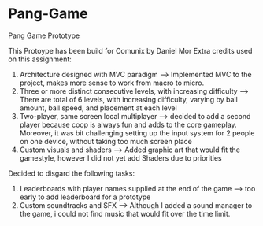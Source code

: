 # Pang-Game
Pang Game Prototype

This Protoype has been build for Comunix by Daniel Mor
Extra credits used on this assignment:

1. Architecture designed with MVC paradigm -->
   Implemented MVC to the project, makes more sense to work from macro to micro.
2. Three or more distinct consecutive levels, with increasing difficulty -->
    There are total of 6 levels, with increasing difficulty, varying by ball amount, ball speed, and placement at each level
3. Two-player, same screen local multiplayer  -->
    decided to add a second player because coop is always fun and adds to the core gameplay.
    Moreover, it was bit challenging setting up the input system for 2 people on one device, without taking too much screen place
4. Custom visuals and shaders -->
    Added graphic art that would fit the gamestyle, however I did not yet add Shaders due to priorities

Decided to disgard the following tasks:
1. Leaderboards with player names supplied at the end of the game -->
    too early to add leaderboard for a prototype
2. Custom soundtracks and SFX -->
    Although I added a sound manager to the game, i could not find music that would fit over the time limit.
